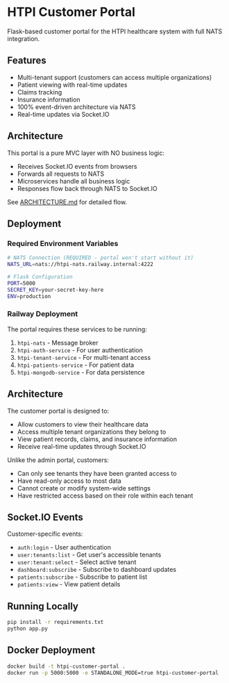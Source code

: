 # HTPI Customer Portal

Flask-based customer portal for the HTPI healthcare system with full NATS integration.

## Features

- Multi-tenant support (customers can access multiple organizations)
- Patient viewing with real-time updates
- Claims tracking
- Insurance information
- 100% event-driven architecture via NATS
- Real-time updates via Socket.IO

## Architecture

This portal is a pure MVC layer with NO business logic:
- Receives Socket.IO events from browsers
- Forwards all requests to NATS
- Microservices handle all business logic
- Responses flow back through NATS to Socket.IO

See [ARCHITECTURE.md](ARCHITECTURE.md) for detailed flow.

## Deployment

### Required Environment Variables

```bash
# NATS Connection (REQUIRED - portal won't start without it)
NATS_URL=nats://htpi-nats.railway.internal:4222

# Flask Configuration
PORT=5000
SECRET_KEY=your-secret-key-here
ENV=production
```

### Railway Deployment

The portal requires these services to be running:
1. `htpi-nats` - Message broker
2. `htpi-auth-service` - For user authentication
3. `htpi-tenant-service` - For multi-tenant access
4. `htpi-patients-service` - For patient data
5. `htpi-mongodb-service` - For data persistence

## Architecture

The customer portal is designed to:
- Allow customers to view their healthcare data
- Access multiple tenant organizations they belong to
- View patient records, claims, and insurance information
- Receive real-time updates through Socket.IO

Unlike the admin portal, customers:
- Can only see tenants they have been granted access to
- Have read-only access to most data
- Cannot create or modify system-wide settings
- Have restricted access based on their role within each tenant

## Socket.IO Events

Customer-specific events:
- `auth:login` - User authentication
- `user:tenants:list` - Get user's accessible tenants
- `user:tenant:select` - Select active tenant
- `dashboard:subscribe` - Subscribe to dashboard updates
- `patients:subscribe` - Subscribe to patient list
- `patients:view` - View patient details

## Running Locally

```bash
pip install -r requirements.txt
python app.py
```

## Docker Deployment

```bash
docker build -t htpi-customer-portal .
docker run -p 5000:5000 -e STANDALONE_MODE=true htpi-customer-portal
```
